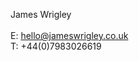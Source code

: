 James Wrigley \
\
E: hello@jameswrigley.co.uk \
T: +44(0)7983026619

<!---
j-wrigley/j-wrigley is a ✨ special ✨ repository because its `README.md` (this file) appears on your GitHub profile.
You can click the Preview link to take a look at your changes.
--->
